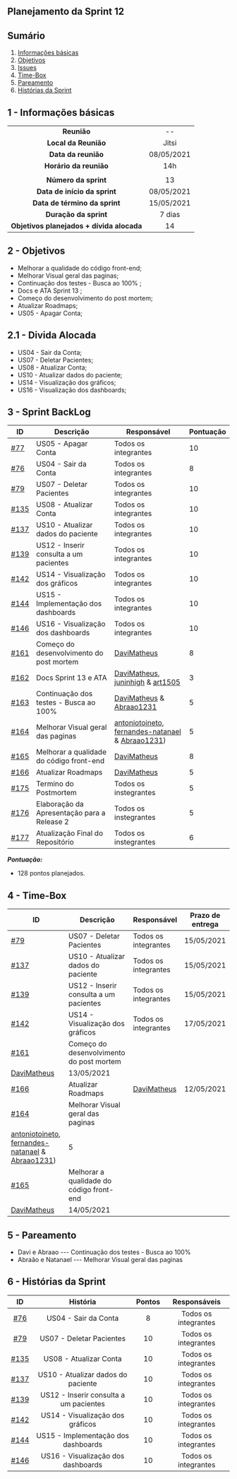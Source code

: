## Planejamento da Sprint 12

## Sumário

1. [Informações básicas](#1---informações-básicas)
1. [Objetivos](#2---objetivos)
1. [Issues](#3---issues)
1. [Time-Box](#4---time-box)
1. [Pareamento](#5---pareamento)
1. [Histórias da Sprint](#6---Histórias-da-Sprint)


## 1 - Informações básicas

| | |
|:--:|:--:|
|**Reunião**|--|
|**Local da Reunião**|Jitsi|
|**Data da reunião**|08/05/2021|
|**Horário da reunião**|14h|
||||
|**Número da sprint**|13|
|**Data de início da sprint**|08/05/2021|
|**Data de término da sprint**|15/05/2021|
|**Duração da sprint**|7 dias|
|**Objetivos planejados + dívida alocada**| 14|  

## 2 - Objetivos
* Melhorar a qualidade do código front-end;
* Melhorar Visual geral das paginas;
* Continuação dos testes - Busca ao 100% ;
* Docs e ATA Sprint 13 ;
* Começo do desenvolvimento do post mortem;
* Atualizar Roadmaps;
* US05 - Apagar Conta;

## 2.1 - Divida Alocada
* US04 - Sair da Conta;
* US07 - Deletar Pacientes;
* US08 - Atualizar Conta;
* US10 - Atualizar dados do paciente;
* US14 - Visualização dos gráficos;
* US16 - Visualização dos dashboards;


## 3 - Sprint BackLog
|ID | Descrição | Responsável| Pontuação |
|---|--------------------|--------------|------------- |
|[#77](https://github.com/fga-eps-mds/2020.2-CheeryUP/issues/77) | US05 - Apagar Conta | Todos os integrantes | 10 | 
|[#76](https://github.com/fga-eps-mds/2020.2-CheeryUP/issues/77) | US04 - Sair da Conta | Todos os integrantes | 8 | 
|[#79](https://github.com/fga-eps-mds/2020.2-CheeryUP/issues/79) | US07 - Deletar Pacientes | Todos os integrantes | 10 |
|[#135](https://github.com/fga-eps-mds/2020.2-CheeryUP/issues/135) | US08 - Atualizar Conta | Todos os integrantes | 10 |
|[#137](https://github.com/fga-eps-mds/2020.2-CheeryUP/issues/137) | US10 - Atualizar dados do paciente | Todos os integrantes | 10 |
|[#139](https://github.com/fga-eps-mds/2020.2-CheeryUP/issues/139) | US12 - Inserir consulta a um pacientes | Todos os integrantes | 10 |
|[#142](https://github.com/fga-eps-mds/2020.2-CheeryUP/issues/142) | US14 - Visualização dos gráficos | Todos os integrantes | 10 |
|[#144](https://github.com/fga-eps-mds/2020.2-CheeryUP/issues/144) | US15 - Implementação dos dashboards | Todos os integrantes | 10 |
|[#146](https://github.com/fga-eps-mds/2020.2-CheeryUP/issues/146) | US16 - Visualização dos dashboards | Todos os integrantes | 10 |
|[#161](https://github.com/fga-eps-mds/2020.2-CheeryUP/issues/161) |Começo do desenvolvimento do post mortem |[DaviMatheus](https://github.com/DaviMatheus) | 8 | 
|[#162](https://github.com/fga-eps-mds/2020.2-CheeryUP/issues/162) | Docs Sprint 13 e ATA | [DaviMatheus](https://github.com/DaviMatheus), [juninhigh](https://github.com/juninhigh) & [art1505](https://github.com/art1505) | 3 |
|[#163](https://github.com/fga-eps-mds/2020.2-CheeryUP/issues/163) |  Continuação dos testes - Busca ao 100% | [DaviMatheus](https://github.com/DaviMatheus) & [Abraao1231](https://github.com/Abraao1231)| 5 |
|[#164](https://github.com/fga-eps-mds/2020.2-CheeryUP/issues/164) |  Melhorar Visual geral das paginas|[antoniotoineto](https://github.com/antoniotoineto), [fernandes-natanael](https://github.com/fernandes-natanael) & [Abraao1231](https://github.com/Abraao1231))| 5 |
|[#165](https://github.com/fga-eps-mds/2020.2-CheeryUP/issues/165) | Melhorar a qualidade do código front-end|[DaviMatheus](https://github.com/DaviMatheus)| 8 |
|[#166](https://github.com/fga-eps-mds/2020.2-CheeryUP/issues/166) |  Atualizar Roadmaps  | [DaviMatheus](https://github.com/DaviMatheus)| 5 |
|[#175](https://github.com/fga-eps-mds/2020.2-CheeryUP/issues/175) | Termino do Postmortem   | Todos os instegrantes | 5 |
|[#176](https://github.com/fga-eps-mds/2020.2-CheeryUP/issues/176) | Elaboração da Apresentação para a Release 2  | Todos os instegrantes | 5 |
|[#177](https://github.com/fga-eps-mds/2020.2-CheeryUP/issues/177) | Atualização Final do Repositório | Todos os instegrantes | 6 |

***Pontuação:***
* 128 pontos planejados.

## 4 - Time-Box
|ID | Descrição | Responsável| Prazo de entrega |
|---|--------------------|--------------|------------- |
|[#79](https://github.com/fga-eps-mds/2020.2-CheeryUP/issues/79) | US07 - Deletar Pacientes | Todos os integrantes | 15/05/2021 |
|[#137](https://github.com/fga-eps-mds/2020.2-CheeryUP/issues/137) | US10 - Atualizar dados do paciente | Todos os integrantes | 15/05/2021 |
|[#139](https://github.com/fga-eps-mds/2020.2-CheeryUP/issues/139) | US12 - Inserir consulta a um pacientes | Todos os integrantes | 15/05/2021 |
|[#142](https://github.com/fga-eps-mds/2020.2-CheeryUP/issues/142) | US14 - Visualização dos gráficos | Todos os integrantes | 17/05/2021 |
|[#161](https://github.com/fga-eps-mds/2020.2-CheeryUP/issues/161) |Começo do desenvolvimento do post mortem 
|[DaviMatheus](https://github.com/DaviMatheus) | 13/05/2021 | 
|[#166](https://github.com/fga-eps-mds/2020.2-CheeryUP/issues/166) |  Atualizar Roadmaps  | [DaviMatheus](https://github.com/DaviMatheus)| 12/05/2021 |
|[#164](https://github.com/fga-eps-mds/2020.2-CheeryUP/issues/164) |  Melhorar Visual geral das paginas
| [antoniotoineto](https://github.com/antoniotoineto), [fernandes-natanael](https://github.com/fernandes-natanael) & [Abraao1231](https://github.com/Abraao1231))| 5 |
|[#165](https://github.com/fga-eps-mds/2020.2-CheeryUP/issues/165) | Melhorar a qualidade do código front-end
| [DaviMatheus](https://github.com/DaviMatheus)| 14/05/2021 |

## 5 - Pareamento

* Davi e Abraao ---  Continuação dos testes - Busca ao 100% 
* Abraão e Natanael --- Melhorar Visual geral das paginas

## 6 - Histórias da Sprint

 |ID|História|Pontos|Responsáveis|
|:-:|:-----:|:----:|:----------:|
|[#76](https://github.com/fga-eps-mds/2020.2-CheeryUP/issues/77) | US04 - Sair da Conta | 8 | Todos os integrantes | 
|[#79](https://github.com/fga-eps-mds/2020.2-CheeryUP/issues/79) | US07 - Deletar Pacientes | 10 | Todos os integrantes |
|[#135](https://github.com/fga-eps-mds/2020.2-CheeryUP/issues/135) | US08 - Atualizar Conta | 10 | Todos os integrantes |
|[#137](https://github.com/fga-eps-mds/2020.2-CheeryUP/issues/137) | US10 - Atualizar dados do paciente | 10 | Todos os integrantes |
|[#139](https://github.com/fga-eps-mds/2020.2-CheeryUP/issues/139) | US12 - Inserir consulta a um pacientes | 10 | Todos os integrantes|
|[#142](https://github.com/fga-eps-mds/2020.2-CheeryUP/issues/142) | US14 - Visualização dos gráficos | 10 | Todos os integrantes |
|[#144](https://github.com/fga-eps-mds/2020.2-CheeryUP/issues/144) | US15 - Implementação dos dashboards | 10 | Todos os integrantes |
|[#146](https://github.com/fga-eps-mds/2020.2-CheeryUP/issues/146) | US16 - Visualização dos dashboards | 10 | Todos os integrantes |
